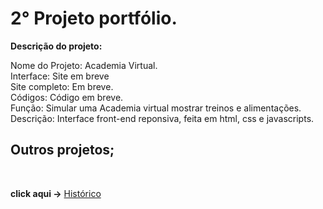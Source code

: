 <h1>2° Projeto portfólio.</h1>

**Descrição do projeto:**

Nome do Projeto: Academia Virtual.<br>
Interface: Site em breve <br>
Site completo: Em breve.<br>
Códigos: Código em breve.<br>
Função: Simular uma Academia virtual mostrar treinos e alimentações.<br>
Descrição: Interface front-end reponsiva, feita em html, css e javascripts.


<h2> Outros projetos;</h2>
<br>

 **click aqui ->** <a href='https://github.com/Rodolfo-desenvolve/python-desktop'>Histórico</a>
